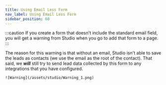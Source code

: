 ```yaml
---
title: Using Email Less Form
nav_label: Using Email Less Form
sidebar_position: 60
---
```


:::caution
If you create a form that doesn't include the standard email field, you will get a warning from Studio when you go to
add that form to a page.
:::

The reason for this warning is that without an email, Studio isn't able to save the leads as contacts (we use the email
as the root of the contact). That said, we ***will*** still try to send lead data collected by this form to any
integrations that you have configured.

    ![Warning](/assets/studio/Warning_1.png)

